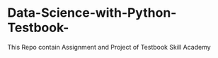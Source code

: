 # Data-Science-with-Python-Testbook-
This Repo contain Assignment and Project of Testbook Skill Academy
